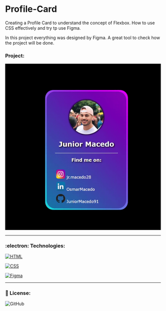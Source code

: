 # Profile-Card

Creating a Profile Card to understand the concept of Flexbox. How to use CSS effectively and try tp use Figma.

In this project everything was designed by Figma. A great tool to check how the project will be done.

### Project:

<p align="center">
  <img src="card.gif">
</p>

***

### :electron:	 Technologies:

[![HTML](https://img.shields.io/badge/HTML-red?style=for-the-badge&logo=HTML5&labelColor=black)](https://github.com/JuniorMacedo91)

[![CSS](https://img.shields.io/badge/CSS3-blue?style=for-the-badge&logo=CSS3&labelColor=black)](https://github.com/JuniorMacedo91)

[![Figma](https://img.shields.io/badge/figma-yellow?style=for-the-badge&logo=figma&labelColor=black)](https://github.com/JuniorMacedo91)
***
### 📑 License:
![GitHub](https://img.shields.io/github/license/juniormacedo91/clone-instagram)
